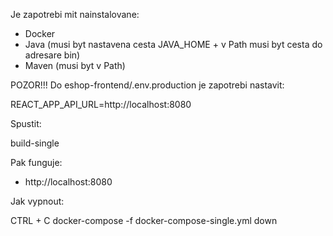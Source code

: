 Je zapotrebi mit nainstalovane:

- Docker
- Java (musi byt nastavena cesta JAVA_HOME + v Path musi byt cesta do adresare bin)
- Maven (musi byt v Path)

POZOR!!! Do eshop-frontend/.env.production je zapotrebi nastavit:

  REACT_APP_API_URL=http://localhost:8080

Spustit:

  build-single

Pak funguje:

- http://localhost:8080

Jak vypnout:

  CTRL + C
  docker-compose -f docker-compose-single.yml down